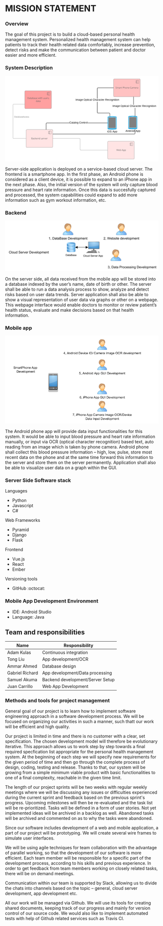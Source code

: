 # MISSION STATEMENT

### Overview

The goal of this project is to build a cloud-based personal health management system. Personalized health management system can help patients to track their health related data comfortably, increase prevention, detect risks and make the communication between patient and doctor easier and more efficient.

### System Description

![System description](Images/overall_system.png)

Server-side application is deployed on a service-based cloud server. The frontend is a smartphone app. In the first phase, an Android phone is considered as a client device, it is possible to expand to an iPhone app in the next phase. Also, the initial version of the system will only capture blood pressure and heart rate information. Once this data is succesfully captured and processed, the system capabilities could expand to add more information such as gym workout information, etc.

### Backend

![Backend](Images/backend.png)

On the server side, all data received from the mobile app will be stored into a database indexed by the user’s name, date of birth or other. The server shall be able to run a data analysis process to show, analyze and detect risks based on user data trends. Server application shall also be able to show a visual representation of user data via graphs or other on a webpage. This webpage interface would enable doctors to monitor or review patient’s health status, evaluate and make decisions based on that health information.

### Mobile app

![Frontend](Images/frontend.png)

The Android phone app will provide data input functionalities for this system. It would be able to input blood pressure and heart rate information manually, or input via OCR (optical character recognition) based text, auto reading from an image which is taken by phone camera. Android phone shall collect this blood pressure information – high, low, pulse, store most recent data on the phone and at the same time forward this information to the server and store them on the server permanently. Application shall also be able to visualize user data on a graph within the GUI.

### Server Side Software stack

Languages
* Python
* Javascript
* C#

Web Frameworks
* Pyramid
* Django
* Flask

Frontend
* Vue.js
* React
* Ember

Versioning tools
* GitHub :octocat:

### Mobile App Development Environment
* IDE: Android Studio
* Language: Java

## Team and responsibilities

Name | Responsibility
------------ | -------------
Adam Kulas | Continuous integration
Tong Liu | App development/OCR
Ammar Ahmed | Database design
Gabriel Richard | App development/Data processing
Samuel Akuma | Backend development/Server Setup
Juan Carrillo | Web App Development

### Methods and tools for project management

General goal of our project is to learn how to implement software engineering approach in a software development process. We will be focused on organizing our activities in such a manner, such thatt our work will be efficient and high quality. 

Our project is limited in time and there is no customer with a clear, set specification. The chosen development model will therefore be evolutionary iterative. This approach allows us to work step by step towards a final required specfication list appropriate for the personal health management system. At the beginning of each step we will specify new requirements for the given period of time and then go through the complete process of design, coding, testing and release. Thanks to that, our system will be growing from a simple minimum viable product with basic functionalities to one of a final complexity, reachable in the given time limit.

The length of our project sprints will be two weeks with regular weekly meetings where we will be discussing any issues or difficulties experienced during the current sprint and feedback based on the previous sprint's progress. Upcoming milestones will then be re-evaluated and the task list will be re-prioritized. Tasks will be defined in a form of user stories. Not yet implemented ideas will be archived in a backlog as well. Abandoned tasks will be archived and commented on as to why the tasks were abandoned.

Since our software includes development of a web and mobile application, a part of our project will be prototyping. We will create several wire frames to simulate user interfaces.

We will be using agile techniques for team collaboration with the advantage of parallel working, so that the development of our software is more efficient. Each team member will be responsible for a specific part of the development process, according to his skills and previous experience. In order to get feedback from team members working on closely related tasks, there will be on demand meetings.

Communication within our team is supported by Slack, allowing us to divide the chats into channels based on the topic – general, cloud server development, app development etc.

All our work will be managed via Github. We will use its tools for creating shared documents, keeping track of our progress and mainly for version control of our source code. We would also like to implement automated tests with help of Github related services such as Travis CI.
